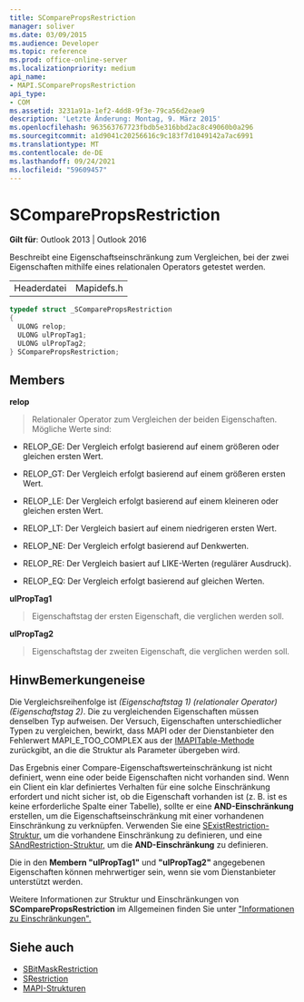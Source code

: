 ```yaml
---
title: SComparePropsRestriction
manager: soliver
ms.date: 03/09/2015
ms.audience: Developer
ms.topic: reference
ms.prod: office-online-server
ms.localizationpriority: medium
api_name:
- MAPI.SComparePropsRestriction
api_type:
- COM
ms.assetid: 3231a91a-1ef2-4dd8-9f3e-79ca56d2eae9
description: 'Letzte Änderung: Montag, 9. März 2015'
ms.openlocfilehash: 963563767723fbdb5e316bbd2ac8c49060b0a296
ms.sourcegitcommit: a1d9041c20256616c9c183f7d1049142a7ac6991
ms.translationtype: MT
ms.contentlocale: de-DE
ms.lasthandoff: 09/24/2021
ms.locfileid: "59609457"
---
```

# <a name="scomparepropsrestriction"></a>SComparePropsRestriction

**Gilt für**: Outlook 2013 | Outlook 2016 
  
Beschreibt eine Eigenschaftseinschränkung zum Vergleichen, bei der zwei Eigenschaften mithilfe eines relationalen Operators getestet werden. 
  
|||
|:-----|:-----|
|Headerdatei  <br/> |Mapidefs.h  <br/> |
   
```cpp
typedef struct _SComparePropsRestriction
{
  ULONG relop;
  ULONG ulPropTag1;
  ULONG ulPropTag2;
} SComparePropsRestriction;

```

## <a name="members"></a>Members

**relop**
  
> Relationaler Operator zum Vergleichen der beiden Eigenschaften. Mögliche Werte sind:
    
  - RELOP_GE: Der Vergleich erfolgt basierend auf einem größeren oder gleichen ersten Wert.
      
  - RELOP_GT: Der Vergleich erfolgt basierend auf einem größeren ersten Wert.
      
  - RELOP_LE: Der Vergleich erfolgt basierend auf einem kleineren oder gleichen ersten Wert.
      
  - RELOP_LT: Der Vergleich basiert auf einem niedrigeren ersten Wert.
      
  - RELOP_NE: Der Vergleich erfolgt basierend auf Denkwerten.
      
  - RELOP_RE: Der Vergleich basiert auf LIKE-Werten (regulärer Ausdruck).
      
  - RELOP_EQ: Der Vergleich erfolgt basierend auf gleichen Werten.
    
**ulPropTag1**
  
> Eigenschaftstag der ersten Eigenschaft, die verglichen werden soll. 
    
**ulPropTag2**
  
> Eigenschaftstag der zweiten Eigenschaft, die verglichen werden soll.
    
## <a name="remarks"></a>HinwBemerkungeneise

Die Vergleichsreihenfolge ist  _(Eigenschaftstag 1) (relationaler Operator) (Eigenschaftstag 2)_. Die zu vergleichenden Eigenschaften müssen denselben Typ aufweisen. Der Versuch, Eigenschaften unterschiedlicher Typen zu vergleichen, bewirkt, dass MAPI oder der Dienstanbieter den Fehlerwert MAPI_E_TOO_COMPLEX aus der [IMAPITable-Methode](imapitableiunknown.md) zurückgibt, an die die Struktur als Parameter übergeben wird. 
  
Das Ergebnis einer Compare-Eigenschaftswerteinschränkung ist nicht definiert, wenn eine oder beide Eigenschaften nicht vorhanden sind. Wenn ein Client ein klar definiertes Verhalten für eine solche Einschränkung erfordert und nicht sicher ist, ob die Eigenschaft vorhanden ist (z. B. ist es keine erforderliche Spalte einer Tabelle), sollte er eine **AND-Einschränkung** erstellen, um die Eigenschaftseinschränkung mit einer vorhandenen Einschränkung zu verknüpfen. Verwenden Sie eine [SExistRestriction-Struktur,](sexistrestriction.md) um die vorhandene Einschränkung zu definieren, und eine [SAndRestriction-Struktur,](sandrestriction.md) um die **AND-Einschränkung** zu definieren. 
  
Die in den **Membern "ulPropTag1"** und **"ulPropTag2"** angegebenen Eigenschaften können mehrwertiger sein, wenn sie vom Dienstanbieter unterstützt werden. 
  
Weitere Informationen zur Struktur und Einschränkungen von **SComparePropsRestriction** im Allgemeinen finden Sie unter ["Informationen zu Einschränkungen".](about-restrictions.md)
  
## <a name="see-also"></a>Siehe auch

- [SBitMaskRestriction](sbitmaskrestriction.md)
- [SRestriction](srestriction.md)
- [MAPI-Strukturen](mapi-structures.md)

